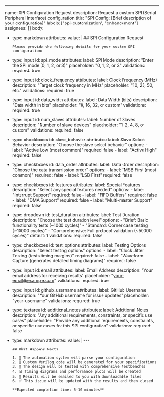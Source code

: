 ---
name: SPI Configuration Request
description: Request a custom SPI (Serial Peripheral Interface) configuration
title: "SPI Config: [Brief description of your configuration]"
labels: ["spi-customization", "enhancement"]
assignees: []
body:
  - type: markdown
    attributes:
      value: |
        ## SPI Configuration Request

        Please provide the following details for your custom SPI configuration:
  - type: input
    id: spi_mode
    attributes:
      label: SPI Mode
      description: "Enter the SPI mode (0, 1, 2, or 3)"
      placeholder: "0, 1, 2, or 3"
    validations:
      required: true
  - type: input
    id: clock_frequency
    attributes:
      label: Clock Frequency (MHz)
      description: "Target clock frequency in MHz"
      placeholder: "10, 25, 50, etc."
    validations:
      required: true
  - type: input
    id: data_width
    attributes:
      label: Data Width (bits)
      description: "Data width in bits"
      placeholder: "8, 16, 32, or custom"
    validations:
      required: true
  - type: input
    id: num_slaves
    attributes:
      label: Number of Slaves
      description: "Number of slave devices"
      placeholder: "1, 2, 4, 8, or custom"
    validations:
      required: false
  - type: checkboxes
    id: slave_behavior
    attributes:
      label: Slave Select Behavior
      description: "Choose the slave select behavior"
      options:
        - label: "Active Low (most common)"
          required: false
        - label: "Active High"
          required: false
  - type: checkboxes
    id: data_order
    attributes:
      label: Data Order
      description: "Choose the data transmission order"
      options:
        - label: "MSB First (most common)"
          required: false
        - label: "LSB First"
          required: false
  - type: checkboxes
    id: features
    attributes:
      label: Special Features
      description: "Select any special features needed"
      options:
        - label: "Interrupt Support"
          required: false
        - label: "FIFO Buffers"
          required: false
        - label: "DMA Support"
          required: false
        - label: "Multi-master Support"
          required: false
  - type: dropdown
    id: test_duration
    attributes:
      label: Test Duration
      description: "Choose the test duration level"
      options:
        - "Brief: Basic functionality tests (~1000 cycles)"
        - "Standard: Corner case testing (~10000 cycles)"
        - "Comprehensive: Full protocol validation (~50000 cycles)"
      default: 1
    validations:
      required: false
  - type: checkboxes
    id: test_options
    attributes:
      label: Testing Options
      description: "Select testing options"
      options:
        - label: "Clock Jitter Testing (tests timing margins)"
          required: false
        - label: "Waveform Capture (generates detailed timing diagrams)"
          required: false
  - type: input
    id: email
    attributes:
      label: Email Address
      description: "Your email address for receiving results"
      placeholder: "your-email@example.com"
    validations:
      required: true
  - type: input
    id: github_username
    attributes:
      label: GitHub Username
      description: "Your GitHub username for issue updates"
      placeholder: "your-username"
    validations:
      required: true
  - type: textarea
    id: additional_notes
    attributes:
      label: Additional Notes
      description: "Any additional requirements, constraints, or specific use cases"
      placeholder: "Provide any additional requirements, constraints, or specific use cases for this SPI configuration"
    validations:
      required: false
  - type: markdown
    attributes:
      value: |
        ---

        ## What Happens Next?

        1. 🤖 The automation system will parse your configuration
        2. 🔧 Custom Verilog code will be generated for your specifications
        3. 🧪 The design will be tested with comprehensive testbenches
        4. 📊 Timing diagrams and performance plots will be created
        5. 📧 Results will be emailed to you with downloadable files
        6. ✅ This issue will be updated with the results and then closed

        **Expected completion time: 5-10 minutes**
